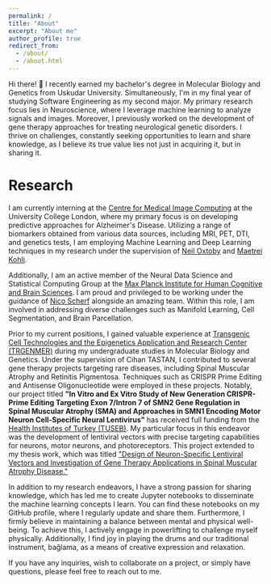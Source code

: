 ```yaml
---
permalink: /
title: "About"
excerpt: "About me"
author_profile: true
redirect_from: 
  - /about/
  - /about.html
---
```


Hi there! 👋 I recently earned my bachelor's degree in Molecular Biology and Genetics from Uskudar University. Simultaneously, I'm in my final year of studying Software Engineering as my second major. My primary research focus lies in Neuroscience, where I leverage machine learning to analyze signals and images. Moreover, I previously worked on the development of gene therapy approaches for treating neurological genetic disorders. I thrive on challenges, constantly seeking opportunities to learn and share knowledge, as I believe its true value lies not just in acquiring it, but in sharing it.

Research
======
I am currently interning at the [Centre for Medical Image Computing](https://www.ucl.ac.uk/medical-image-computing/centre-medical-image-computing-cmic) at the University College London, where my primary focus is on developing predictive approaches for Alzheimer's Disease. Utilizing a range of biomarkers obtained from various data sources, including MRI, PET, DTI, and genetics tests, I am employing Machine Learning and Deep Learning techniques in my research under the supervision of [Neil Oxtoby](https://iris.ucl.ac.uk/iris/browse/profile?upi=NOXTO55) and [Maetrei Kohli](http://www0.cs.ucl.ac.uk/people/M.Kohli.html).

Additionally, I am an active member of the Neural Data Science and Statistical Computing Group at the [Max Planck Institute for Human Cognitive and Brain Sciences](https://www.cbs.mpg.de/en). I am proud and privileged to be working under the guidance of [Nico Scherf](https://www.cbs.mpg.de/person/nscherf/1448721) alongside an amazing team. Within this role, I am involved in addressing diverse challenges such as Manifold Learning, Cell Segmentation, and Brain Parcellation.

Prior to my current positions, I gained valuable experience at [Transgenic Cell Technologies and the Epigenetics Application and Research Center (TRGENMER)](https://uskudar.edu.tr/trgenmer/en) during my undergraduate studies in Molecular Biology and Genetics. Under the supervision of Cihan TASTAN, I contributed to several gene therapy projects targeting rare diseases, including Spinal Muscular Atrophy and Retinitis Pigmentosa. Techniques such as CRISPR Prime Editing and Antisense Oligonucleotide were employed in these projects. Notably, our project titled **"In Vitro and Ex Vitro Study of New Generation CRISPR-Prime Editing Targeting Exon 7/Intron 7 of SMN2 Gene Regulation in Spinal Muscular Atrophy (SMA) and Approaches in SMN1 Encoding Motor Neuron Cell-Specific Neural Lentivirus"** has received full funding from the [Health Institutes of Turkey (TUSEB)](https://www.tuseb.gov.tr/en/corporate/about-us). My particular focus in this endeavor was the development of lentiviral vectors with precise targeting capabilities for neurons, motor neurons, and photoreceptors. This project extended to my thesis work, which was titled ["Design of Neuron-Specific Lentiviral Vectors and Investigation of Gene Therapy Applications in Spinal Muscular Atrophy Disease."](https://www.researchgate.net/publication/372389163_Design_of_Neuron-specific_Lentiviral_Vectors_and_Investigation_of_Gene_Therapy_Applications_in_Spinal_Muscular_Atrophy_Disease)

In addition to my research endeavors, I have a strong passion for sharing knowledge, which has led me to create Jupyter notebooks to disseminate the machine learning concepts I learn. You can find these notebooks on my GitHub profile, where I regularly update and share them. Furthermore, I firmly believe in maintaining a balance between mental and physical well-being. To achieve this, I actively engage in powerlifting to challenge myself physically. Additionally, I find joy in playing the drums and our traditional instrument, bağlama, as a means of creative expression and relaxation.

If you have any inquiries, wish to collaborate on a project, or simply have questions, please feel free to reach out to me. 



